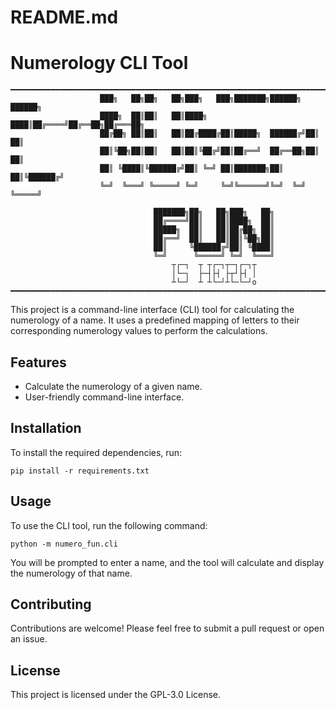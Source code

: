 # README.md

# Numerology CLI Tool
```
━━━━━━━━━━━━━━━━━━━━━━━━━━━━━━━━━━━━━━━━━━━━━━━━━━━━━━━━━━━━━━━━━━━━━━━━━━━━━━━━━━━━━━━━━━━━━━━━━━━━━━━━
                    ███╗   ██╗██╗   ██╗███╗   ███╗███████╗██████╗  ██████╗ 
                    ████╗  ██║██║   ██║████╗ ████║██╔════╝██╔══██╗██╔═══██╗
                    ██╔██╗ ██║██║   ██║██╔████╔██║█████╗  ██████╔╝██║   ██║
                    ██║╚██╗██║██║   ██║██║╚██╔╝██║██╔══╝  ██╔══██╗██║   ██║
                    ██║ ╚████║╚██████╔╝██║ ╚═╝ ██║███████╗██║  ██║╚██████╔╝
                    ╚═╝  ╚═══╝ ╚═════╝ ╚═╝     ╚═╝╚══════╝╚═╝  ╚═╝ ╚═════╝

                                ███████╗██╗   ██╗███╗   ██╗
                                ██╔════╝██║   ██║████╗  ██║
                                █████╗  ██║   ██║██╔██╗ ██║
                                ██╔══╝  ██║   ██║██║╚██╗██║
                                ██║     ╚██████╔╝██║ ╚████║
                                ╚═╝      ╚═════╝ ╚═╝  ╚═══╝
                                    ┬┌─┐  ┬ ┬┌─┐┬─┐┌─┐┬
                                    │└─┐  ├─┤├┤ ├┬┘├┤ │
                                    ┴└─┘  ┴ ┴└─┘┴└─└─┘o
━━━━━━━━━━━━━━━━━━━━━━━━━━━━━━━━━━━━━━━━━━━━━━━━━━━━━━━━━━━━━━━━━━━━━━━━━━━━━━━━━━━━━━━━━━━━━━━━━━━━━━━
```
This project is a command-line interface (CLI) tool for calculating the numerology of a name. It uses a predefined mapping of letters to their corresponding numerology values to perform the calculations.

## Features

- Calculate the numerology of a given name.
- User-friendly command-line interface.

## Installation

To install the required dependencies, run:

```
pip install -r requirements.txt
```

## Usage

To use the CLI tool, run the following command:

```
python -m numero_fun.cli
```

You will be prompted to enter a name, and the tool will calculate and display the numerology of that name.

## Contributing

Contributions are welcome! Please feel free to submit a pull request or open an issue.

## License

This project is licensed under the GPL-3.0 License.
